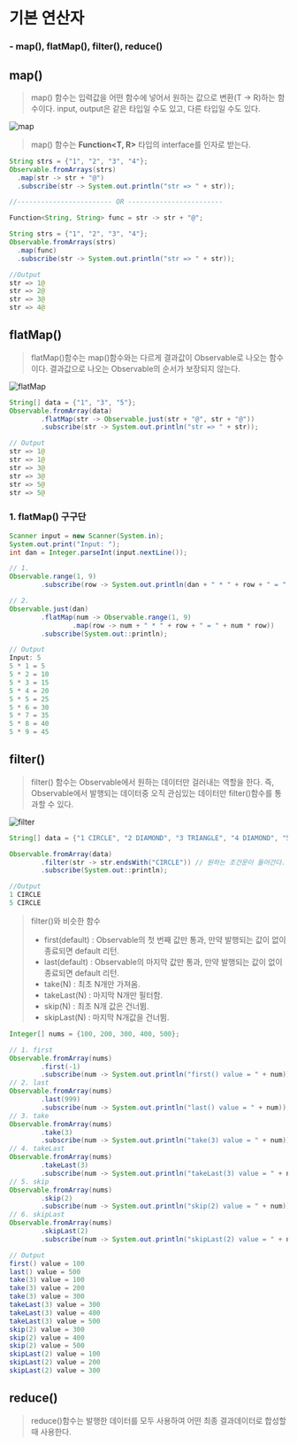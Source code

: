 # 기본 연산자

### - map(), flatMap(), filter(), reduce()



## map()

> map() 함수는 입력값을 어떤 함수에 넣어서 원하는 값으로 변환(T -> R)하는 함수이다. input, output은 같은 타입일 수도 있고, 다른 타입일 수도 있다.

![map](https://raw.github.com/wiki/ReactiveX/RxJava/images/rx-operators/map.png)



> map() 함수는 **Function<T, R>** 타입의 interface를 인자로 받는다.

```java
String strs = {"1", "2", "3", "4"};
Observable.fromArrays(strs)
  .map(str -> str + "@")
  .subscribe(str -> System.out.println("str => " + str));

//------------------------ OR ------------------------

Function<String, String> func = str -> str + "@";

String strs = {"1", "2", "3", "4"};
Observable.fromArrays(strs)
  .map(func)
  .subscribe(str -> System.out.println("str => " + str));
```

```java
//Output
str => 1@
str => 2@
str => 3@
str => 4@
```





## flatMap()

> flatMap()함수는 map()함수와는 다르게 결과값이 Observable로 나오는 함수이다. 결과값으로 나오는 Observable의 순서가 보장되지 않는다.

![flatMap](http://reactivex.io/documentation/operators/images/flatMap.c.png)

```java
String[] data = {"1", "3", "5"};
Observable.fromArray(data)
  		.flatMap(str -> Observable.just(str + "@", str + "@"))
  		.subscribe(str -> System.out.println("str => " + str));
```

```java
// Output
str => 1@
str => 1@
str => 3@
str => 3@
str => 5@
str => 5@
```



### 1. flatMap() 구구단

```java
Scanner input = new Scanner(System.in);
System.out.print("Input: ");
int dan = Integer.parseInt(input.nextLine());

// 1.
Observable.range(1, 9)
  		.subscribe(row -> System.out.println(dan + " * " + row + " = " + dan * row));

// 2.
Observable.just(dan)
  		.flatMap(num -> Observable.range(1, 9)
           		.map(row -> num + " * " + row + " = " + num * row))
  		.subscribe(System.out::println);
```

```java
// Output
Input: 5
5 * 1 = 5
5 * 2 = 10
5 * 3 = 15
5 * 4 = 20
5 * 5 = 25
5 * 6 = 30
5 * 7 = 35
5 * 8 = 40
5 * 9 = 45
```



## filter()

> filter() 함수는 Observable에서 원하는 데이터만 걸러내는 역할을 한다. 즉, Observable에서 발행되는 데이터중 오직 관심있는 데이터만 filter()함수를 통과할 수 있다.

![filter](https://raw.github.com/wiki/ReactiveX/RxJava/images/rx-operators/filter.png)

```java
String[] data = {"1 CIRCLE", "2 DIAMOND", "3 TRIANGLE", "4 DIAMOND", "5 CIRCLE", "6HEXAGON"};

Observable.fromArray(data)
  		.filter(str -> str.endsWith("CIRCLE")) // 원하는 조건문이 들어간다.
  		.subscribe(System.out::println);
```

```java
//Output
1 CIRCLE
5 CIRCLE
```


> filter()와 비슷한 함수
>
> - first(default) : Observable의 첫 번째 값만 통과, 만약 발행되는 값이 없이 종료되면 default 리턴.
> - last(default) : Observable의 마지막 값만 통과, 만약 발행되는 값이 없이 종료되면 default 리턴.
> - take(N) : 최초 N개만 가져옴.
> - takeLast(N) : 마지막 N개만 필터함.
> - skip(N) : 최초 N개 값은 건너뜀.
> - skipLast(N) : 마지막 N개값을 건너뜀.

```java
Integer[] nums = {100, 200, 300, 400, 500};

// 1. first
Observable.fromArray(nums)
  		.first(-1)
 		.subscribe(num -> System.out.println("first() value = " + num));
// 2. last
Observable.fromArray(nums)
 		.last(999)
 		.subscribe(num -> System.out.println("last() value = " + num));
// 3. take
Observable.fromArray(nums)
 		.take(3)
 		.subscribe(num -> System.out.println("take(3) value = " + num));
// 4. takeLast
Observable.fromArray(nums)
  		.takeLast(3)
  		.subscribe(num -> System.out.println("takeLast(3) value = " + num));
// 5. skip
Observable.fromArray(nums)
  		.skip(2)
  		.subscribe(num -> System.out.println("skip(2) value = " + num));
// 6. skipLast
Observable.fromArray(nums)
 		.skipLast(2)
  		.subscribe(num -> System.out.println("skipLast(2) value = " + num));
```

```java
// Output
first() value = 100
last() value = 500
take(3) value = 100
take(3) value = 200
take(3) value = 300
takeLast(3) value = 300
takeLast(3) value = 400
takeLast(3) value = 500
skip(2) value = 300
skip(2) value = 400
skip(2) value = 500
skipLast(2) value = 100
skipLast(2) value = 200
skipLast(2) value = 300
```



## reduce()

> reduce()함수는 발행한 데이터를 모두 사용하여 어떤 최종 결과데이터로 합성할 때 사용한다.